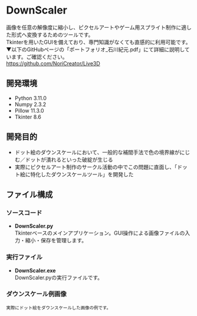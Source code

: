 # DownScaler  
画像を任意の解像度に縮小し、ピクセルアートやゲーム用スプライト制作に適した形式へ変換するためのツールです。  
Tkinterを用いたGUIを備えており、専門知識がなくても直感的に利用可能です。  
▼以下のGitHubページの「ポートフォリオ_石川紀元.pdf」にて詳細に説明しています。ご確認ください。  
https://github.com/NoriCreator/Live3D  

## 開発環境  
- Python 3.11.0  
- Numpy 2.3.2  
- Pillow 11.3.0  
- Tkinter 8.6  

## 開発目的  
- ドット絵のダウンスケールにおいて、一般的な補間手法で色の境界線がにじむ／ドットが潰れるといった破綻が生じる  
- 実際にピクセルアート制作のサークル活動の中でこの問題に直面し、「ドット絵に特化したダウンスケールツール」を開発した  

## ファイル構成  

### ソースコード  
- **DownScaler.py**  
    Tkinterベースのメインアプリケーション。GUI操作による画像ファイルの入力・縮小・保存を管理します。  

### 実行ファイル  
- **DownScaler.exe**  
    DownScaler.pyの実行ファイルです。

### ダウンスケール例画像  
    実際にドット絵をダウンスケールした画像の例です。
